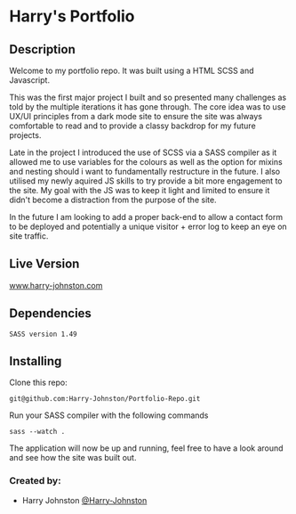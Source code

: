 # Harry's Portfolio

## Description
Welcome to my portfolio repo. It was built using a HTML SCSS and Javascript.

This was the first major project I built and so presented many challenges as told by the multiple iterations it has gone through. The core idea was to use UX/UI principles from a dark mode site to ensure the site was always comfortable to read and to provide a classy backdrop for my future projects.

Late in the project I introduced the use of SCSS via a SASS compiler as it allowed me to use variables for the colours as well as the option for mixins and nesting should i want to fundamentally restructure in the future. I also utilised my newly aquired JS skills to try provide a bit more engagement to the site. My goal with the JS was to keep it light and limited to ensure it didn't become a distraction from the purpose of the site.

In the future I am looking to add a proper back-end to allow a contact form to be deployed and potentially a unique visitor + error log to keep an eye on site traffic.

## Live Version

www.harry-johnston.com

## Dependencies
```
SASS version 1.49

```
## Installing 

Clone this repo:
```
git@github.com:Harry-Johnston/Portfolio-Repo.git
```  
Run your SASS compiler with the following commands
```
sass --watch .
 ```
 
The application will now be up and running, feel free to have a look around and see how the site was built out.

### Created by:

- Harry Johnston [@Harry-Johnston](https://github.com/Harry-Johnston)

